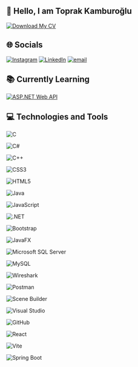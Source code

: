 ## 👋 Hello, I am Toprak Kamburoğlu

[![Download My CV](https://img.shields.io/badge/Download%20My%20CV-%23A52A2A?style=for-the-badge&logo=download&logoColor=white)](https://github.com/TOPRAKKAMBUROGLU2002/TOPRAKKAMBUROGLU2002/blob/main/Toprak%20Kamburo%C4%9Flu%20CV.pdf)

## 🌐 Socials

[![Instagram](https://img.shields.io/badge/Instagram-%23E4405F.svg?logo=Instagram&logoColor=white)](https://instagram.com/toprakkamburoglu) [![LinkedIn](https://img.shields.io/badge/LinkedIn-%230077B5.svg?logo=linkedin&logoColor=white)](https://www.linkedin.com/in/toprak-kamburoğlu-627636293) [![email](https://img.shields.io/badge/Email-D14836?logo=gmail&logoColor=white)](mailto:toprakkamburoglu@gmail.com) 

## 📚 Currently Learning

[![ASP.NET Web API](https://img.shields.io/badge/ASP.NET%20Web%20API-%23800080.svg?style=for-the-badge&logo=dotnet&logoColor=white)](https://learn.microsoft.com/en-us/aspnet/web-api/)

## 💻 Technologies and Tools

![C](https://img.shields.io/badge/C-%2300599C.svg?style=for-the-badge&logo=c&logoColor=white)

![C#](https://img.shields.io/badge/C%23-%23239120.svg?style=for-the-badge&logo=csharp&logoColor=white)

![C++](https://img.shields.io/badge/C++-%2300599C.svg?style=for-the-badge&logo=cpp&logoColor=white)

![CSS3](https://img.shields.io/badge/CSS3-%231572B6.svg?style=for-the-badge&logo=css3&logoColor=white)

![HTML5](https://img.shields.io/badge/HTML5-%23E34F26.svg?style=for-the-badge&logo=html5&logoColor=white)

![Java](https://img.shields.io/badge/Java-%23ED8B00.svg?style=for-the-badge&logo=openjdk&logoColor=white)

![JavaScript](https://img.shields.io/badge/JavaScript-%23323330.svg?style=for-the-badge&logo=javascript&logoColor=%23F7DF1E)

![.NET](https://img.shields.io/badge/.NET-5C2D91?style=for-the-badge&logo=dotnet&logoColor=white)

![Bootstrap](https://img.shields.io/badge/Bootstrap-%238511FA.svg?style=for-the-badge&logo=bootstrap&logoColor=white)

![JavaFX](https://img.shields.io/badge/JavaFX-%23FF0000.svg?style=for-the-badge&logo=openjdk&logoColor=white)

![Microsoft SQL Server](https://img.shields.io/badge/SQL%20Server-CC2927?style=for-the-badge&logo=microsoftsqlserver&logoColor=white)

![MySQL](https://img.shields.io/badge/MySQL-4479A1.svg?style=for-the-badge&logo=mysql&logoColor=white)

![Wireshark](https://img.shields.io/badge/Wireshark-167B16?style=for-the-badge&logo=wireshark&logoColor=white)

![Postman](https://img.shields.io/badge/Postman-FF6C37?style=for-the-badge&logo=postman&logoColor=white)

![Scene Builder](https://img.shields.io/badge/Scene%20Builder-%2300B0B9.svg?style=for-the-badge&logo=gluon&logoColor=white)

![Visual Studio](https://img.shields.io/badge/Visual%20Studio-5C2D91?style=for-the-badge&logo=visualstudio&logoColor=white)

![GitHub](https://img.shields.io/badge/GitHub-6e40c9?style=for-the-badge&logo=github&logoColor=white)

![React](https://img.shields.io/badge/React-20232A?style=for-the-badge&logo=react&logoColor=61DAFB)

![Vite](https://img.shields.io/badge/Vite-646CFF?style=for-the-badge&logo=vite&logoColor=white)

![Spring Boot](https://img.shields.io/badge/Spring%20Boot-6DB33F?style=for-the-badge&logo=spring-boot&logoColor=white)

